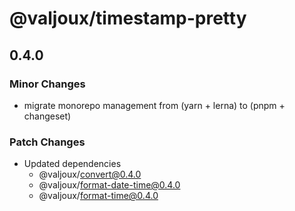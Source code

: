 # @valjoux/timestamp-pretty

## 0.4.0

### Minor Changes

- migrate monorepo management from (yarn + lerna) to (pnpm + changeset)

### Patch Changes

- Updated dependencies
  - @valjoux/convert@0.4.0
  - @valjoux/format-date-time@0.4.0
  - @valjoux/format-time@0.4.0
